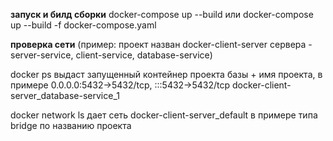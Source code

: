 **запуск и билд сборки**
docker-compose up --build
или
docker-compose up --build -f docker-compose.yaml

**проверка сети**
(пример: 
проект назван docker-client-server
сервера -  server-service,  client-service,  database-service)

docker ps 
выдаст запущенный контейнер проекта базы + имя проекта, в примере 
0.0.0.0:5432->5432/tcp, :::5432->5432/tcp   docker-client-server_database-service_1

docker network ls
дает сеть docker-client-server_default в примере типа bridge
по названию проекта



